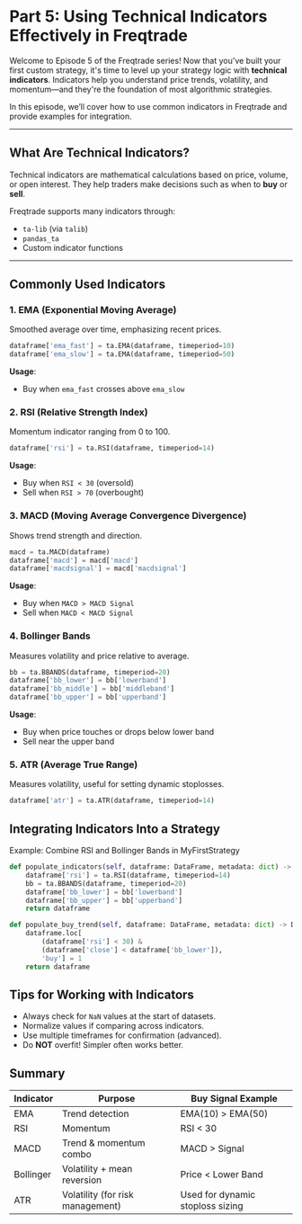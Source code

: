 # Part 5: Using Technical Indicators Effectively in Freqtrade

Welcome to Episode 5 of the Freqtrade series! Now that you've built your first custom strategy, it's time to level up your strategy logic with **technical indicators**. Indicators help you understand price trends, volatility, and momentum—and they're the foundation of most algorithmic strategies.

In this episode, we’ll cover how to use common indicators in Freqtrade and provide examples for integration.

---

## What Are Technical Indicators?

Technical indicators are mathematical calculations based on price, volume, or open interest. They help traders make decisions such as when to **buy** or **sell**.

Freqtrade supports many indicators through:

- `ta-lib` (via `talib`)
- `pandas_ta`
- Custom indicator functions

---

## Commonly Used Indicators

### 1. **EMA (Exponential Moving Average)**

Smoothed average over time, emphasizing recent prices.

```python
dataframe['ema_fast'] = ta.EMA(dataframe, timeperiod=10)
dataframe['ema_slow'] = ta.EMA(dataframe, timeperiod=50)
```

**Usage**:
- Buy when `ema_fast` crosses above `ema_slow`

### 2. RSI (Relative Strength Index)
Momentum indicator ranging from 0 to 100.

```python
dataframe['rsi'] = ta.RSI(dataframe, timeperiod=14)
```

**Usage**:
- Buy when `RSI < 30` (oversold)
- Sell when `RSI > 70` (overbought)

### 3. MACD (Moving Average Convergence Divergence)
Shows trend strength and direction.

```python
macd = ta.MACD(dataframe)
dataframe['macd'] = macd['macd']
dataframe['macdsignal'] = macd['macdsignal']
```

**Usage**:
- Buy when `MACD > MACD Signal`
- Sell when `MACD < MACD Signal`

### 4. Bollinger Bands
Measures volatility and price relative to average.

```python
bb = ta.BBANDS(dataframe, timeperiod=20)
dataframe['bb_lower'] = bb['lowerband']
dataframe['bb_middle'] = bb['middleband']
dataframe['bb_upper'] = bb['upperband']
```

**Usage**:
- Buy when price touches or drops below lower band
- Sell near the upper band

### 5. ATR (Average True Range)
Measures volatility, useful for setting dynamic stoplosses.

```python
dataframe['atr'] = ta.ATR(dataframe, timeperiod=14)
```

## Integrating Indicators Into a Strategy
Example: Combine RSI and Bollinger Bands in MyFirstStrategy

```python
def populate_indicators(self, dataframe: DataFrame, metadata: dict) -> DataFrame:
    dataframe['rsi'] = ta.RSI(dataframe, timeperiod=14)
    bb = ta.BBANDS(dataframe, timeperiod=20)
    dataframe['bb_lower'] = bb['lowerband']
    dataframe['bb_upper'] = bb['upperband']
    return dataframe

def populate_buy_trend(self, dataframe: DataFrame, metadata: dict) -> DataFrame:
    dataframe.loc[
        (dataframe['rsi'] < 30) &
        (dataframe['close'] < dataframe['bb_lower']),
        'buy'] = 1
    return dataframe
```
## Tips for Working with Indicators
- Always check for `NaN` values at the start of datasets.
- Normalize values if comparing across indicators.
- Use multiple timeframes for confirmation (advanced).
- Do **NOT** overfit! Simpler often works better.

## Summary
|Indicator	|Purpose	                        |Buy Signal Example                  |
|-----------|---------------------------------|------------------------------------|
|EMA	      |Trend detection	                |EMA(10) > EMA(50)                   |
|RSI	      |Momentum	                        |RSI < 30                            |
|MACD	      |Trend & momentum combo	          |MACD > Signal                       |
|Bollinger	|Volatility + mean reversion	    |Price < Lower Band                  |
|ATR	      |Volatility (for risk management)	|Used for dynamic stoploss sizing    |
